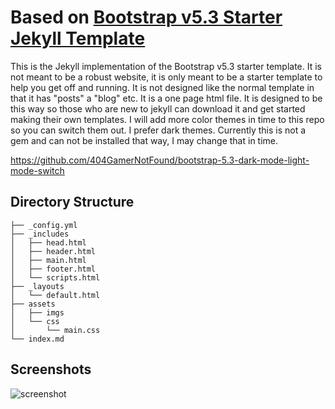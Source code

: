 # Based on [Bootstrap v5.3 Starter Jekyll Template](https://github.com/jekyllgems/bs5-starter?ref=jekyll-themes.com)

This is the Jekyll implementation of the Bootstrap v5.3 starter template. It is not meant to be a robust website, it is only meant to be a starter template to help you get off and running. It is not designed like the normal template in that it has "posts" a "blog" etc. It is a one page html file. It is designed to be this way so those who are new to jekyll can download it and get started making their own templates. I will add more color themes in time to this repo so you can switch them out. I prefer dark themes. Currently this is not a gem and can not be installed that way, I may change that in time.


https://github.com/404GamerNotFound/bootstrap-5.3-dark-mode-light-mode-switch

## Directory Structure
```
├── _config.yml
├── _includes
│   ├── head.html
│   ├── header.html
│   ├── main.html
│   ├── footer.html
│   └── scripts.html
├── _layouts
│   └── default.html
├── assets
│   ├── imgs
│   └── css
│       └── main.css
└── index.md
```

## Screenshots

![screenshot](img/screenshot.png)